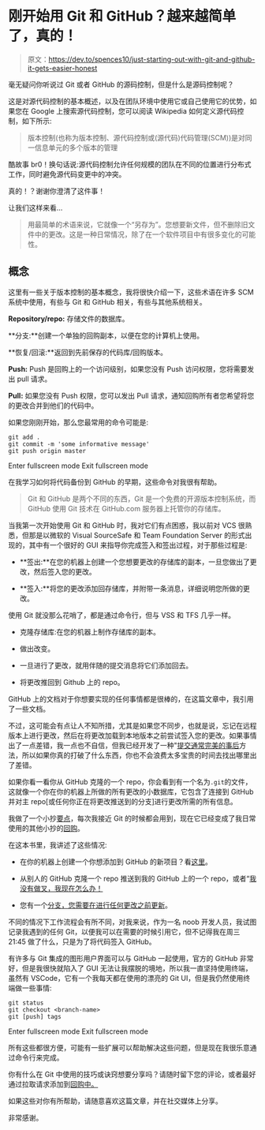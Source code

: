 # 刚开始用 Git 和 GitHub？越来越简单了，真的！

> 原文：<https://dev.to/spences10/just-starting-out-with-git-and-github-it-gets-easier-honest>

毫无疑问你听说过 Git 或者 GitHub 的源码控制，但是什么是源码控制呢？

这是对源代码控制的基本概述，以及在团队环境中使用它或自己使用它的优势，如果您在 Google 上搜索源代码控制，您可以阅读 Wikipedia 如何定义源代码控制，如下所示:

> 版本控制(也称为版本控制、源代码控制或(源代码)代码管理(SCM))是对同一信息单元的多个版本的管理

酷故事 br0！换句话说:源代码控制允许任何规模的团队在不同的位置进行分布式工作，同时避免源代码变更中的冲突。

真的！？谢谢你澄清了这件事！

让我们这样来看…

> 用最简单的术语来说，它就像一个“另存为”。您想要新文件，但不删除旧文件中的更改。这是一种日常情况，除了在一个软件项目中有很多变化的可能性。

## 概念

这里有一些关于版本控制的基本概念，我将很快介绍一下，这些术语在许多 SCM 系统中使用，有些与 Git 和 GitHub 相关，有些与其他系统相关。

**Repository/repo:** 存储文件的数据库。

**分支:**创建一个单独的回购副本，以便在您的计算机上使用。

**恢复/回滚:**返回到先前保存的代码库/回购版本。

**Push:** Push 是回购上的一个访问级别，如果您没有 Push 访问权限，您将需要发出 pull 请求。

**Pull:** 如果您没有 Push 权限，您可以发出 Pull 请求，通知回购所有者您希望将您的更改合并到他们的代码中。

如果您刚刚开始，那么您最常用的命令可能是:

```
git add .
git commit -m 'some informative message'
git push origin master 
```

Enter fullscreen mode Exit fullscreen mode

在我学习如何将代码备份到 GitHub 的早期，这些命令对我很有帮助。

> Git 和 GitHub 是两个不同的东西，Git 是一个免费的开源版本控制系统，而 GitHub 使用 Git 技术在 GitHub.com 服务器上托管你的存储库。

当我第一次开始使用 Git 和 GitHub 时，我对它们有点困惑，我以前对 VCS 很熟悉，但那是以微软的 Visual SourceSafe 和 Team Foundation Server 的形式出现的，其中有一个很好的 GUI 来指导你完成签入和签出过程，对于那些过程是:

*   **签出:**在您的机器上创建一个您想要更改的存储库的副本，一旦您做出了更改，然后签入您的更改。

*   **签入:**将您的更改添加回存储库，并附带一条消息，详细说明您所做的更改。

使用 Git 就没那么花哨了，都是通过命令行，但与 VSS 和 TFS 几乎一样。

*   克隆存储库:在您的机器上制作存储库的副本。

*   做出改变。

*   一旦进行了更改，就用伴随的提交消息将它们添加回去。

*   将更改推回到 Github 上的 repo。

GitHub 上的文档对于你想要实现的任何事情都是很棒的，在这篇文章中，我引用了一些文档。

不过，这可能会有点让人不知所措，尤其是如果您不同步，也就是说，忘记在远程版本上进行更改，然后在将更改加载到本地版本之前尝试签入您的更改。如果事情出了一点差错，我一点也不自信，但我已经开发了一种"[提交通常完美的事后](https://gist.github.com/SethRobertson/1540906/68feeabfe906ec1eb893e4fa45f402795ed6e62c#commit)方法，所以如果你真的打破了什么东西，你也不会浪费太多宝贵的时间去找出哪里出了差错。

如果你看一看你从 GitHub 克隆的一个 repo，你会看到有一个名为`.git`的文件，这就像一个你在你的机器上所做的所有更改的小数据库，它包含了连接到 GitHub 并对主 repo[或任何你正在将更改推送到的分支]进行更改所需的所有信息。

我做了一个小抄[要点](https://gist.github.com/spences10/5c492e197e95158809a83650ff97fc3a#useful-git-commands)，每次我接近 Git 的时候都会用到，现在它已经变成了我日常使用的其他小抄的[回购](https://github.com/spences10/cheat-sheets)。

在这本书里，我讲述了这些情况:

*   在你的机器上创建一个你想添加到 GitHub 的新项目？看[这里](https://github.com/spences10/cheat-sheets/blob/master/git.md#add-code-on-your-machine-to-new-repo)。

*   从别人的 GitHub 克隆一个 repo 推送到我的 GitHub 上的一个 repo，或者“[我没有做叉，我现在怎么办！](https://github.com/spences10/cheat-sheets/blob/master/git.md#cloning-a-repo-from-someone-elses-github-and-pushing-it-to-a-repo-on-my-github)

*   您有一个[分支，您需要在进行任何更改之前更新](https://github.com/spences10/cheat-sheets/blob/master/git.md#sync-a-remote-fork-on-your-machine)。

不同的情况下工作流程会有所不同，对我来说，作为一名 noob 开发人员，我试图记录我遇到的任何 Git，以便我可以在需要的时候引用它，但不记得我在周三 21:45 做了什么，只是为了将代码签入 GitHub。

有许多与 Git 集成的图形用户界面可以与 GitHub 一起使用，官方的 GitHub 非常好，但是我很快就陷入了 GUI 无法让我摆脱的境地，所以我一直坚持使用终端，虽然有 VSCode，它有一个我每天都在使用的漂亮的 Git UI，但是我仍然使用终端做一些事情:

```
git status
git checkout <branch-name>
git [push] tags 
```

Enter fullscreen mode Exit fullscreen mode

所有这些都很方便，可能有一些扩展可以帮助解决这些问题，但是现在我很乐意通过命令行来完成。

你有什么在 Git 中使用的技巧或诀窍想要分享吗？请随时留下您的评论，或者最好通过拉取请求添加到[回购中。](https://github.com/spences10/cheat-sheets/compare)

如果这些对你有所帮助，请随意喜欢这篇文章，并在社交媒体上分享。

非常感谢。